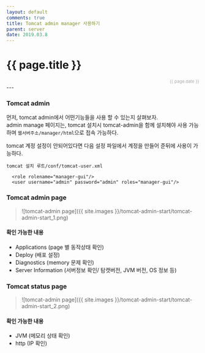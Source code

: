 ```yaml
---
layout: default
comments: true
title: Tomcat admin manager 사용하기
parent: server
date: 2019.03.8
---
```


<h1>{{ page.title }}</h1>  
<div style="text-align:right; font-size:11px; color:#aaa">{{ page.date }} </div>
---

### Tomcat admin
먼저, tomcat admin에서 어떤기능들을 사용 할 수 있는지 살펴보자.  
admin manage 페이지는, tomcat 설치시 tomcat-admin을 함께 설치해야 사용 가능하며 `웹서버주소/manager/html`으로 접속 가능하다.  
  
tomcat 계정 설정이 안되어있다면 다음 설정 파일에서 계정을 만들어 준뒤에 사용이 가능하다.  

`tomcat 설치 루트/conf/tomcat-user.xml`

```
  <role rolename="manager-gui"/>
  <user username="admin" password="admin" roles="manager-gui"/>
```

### Tomcat admin page

> ![tomcat-admin page]({{ site.images }}/tomcat-admin-start/tomcat-admin-start_1.png)

#### 확인 가능한 내용
- Applications (page 별 동작상태 확인)
- Deploy (배포 설정)
- Diagnostics (memory 문제 확인)
- Server Information (서버정보 확인/ 탐캣버전, JVM 버전, OS 정보 등)


### Tomcat status page

> ![tomcat-admin page]({{ site.images }}/tomcat-admin-start/tomcat-admin-start_2.png)

#### 확인 가능한 내용
- JVM (메모리 상태 확인)
- http (IP 확인)



